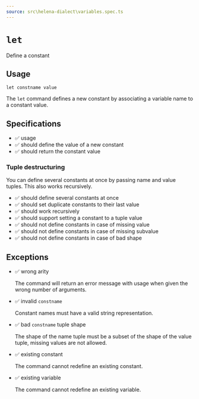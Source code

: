 ```yaml
---
source: src\helena-dialect\variables.spec.ts
---
```

# <a id="let"></a>`let`

Define a constant

## Usage

```lna
let constname value
```

The `let` command defines a new constant by associating a variable name
to a constant value.


## <a id="let-specifications"></a>Specifications

- ✅ usage
- ✅ should define the value of a new constant
- ✅ should return the constant value

### <a id="let-specifications-tuple-destructuring"></a>Tuple destructuring

You can define several constants at once by passing name and value
tuples. This also works recursively.

- ✅ should define several constants at once
- ✅ should set duplicate constants to their last value
- ✅ should work recursively
- ✅ should support setting a constant to a tuple value
- ✅ should not define constants in case of missing value
- ✅ should not define constants in case of missing subvalue
- ✅ should not define constants in case of bad shape

## <a id="let-exceptions"></a>Exceptions

- ✅ wrong arity

  The command will return an error message with usage when given the
  wrong number of arguments.

- ✅ invalid `constname`

  Constant names must have a valid string representation.

- ✅ bad `constname` tuple shape

  The shape of the name tuple must be a subset of the shape of the
  value tuple, missing values are not allowed.

- ✅ existing constant

  The command cannot redefine an existing constant.

- ✅ existing variable

  The command cannot redefine an existing variable.


